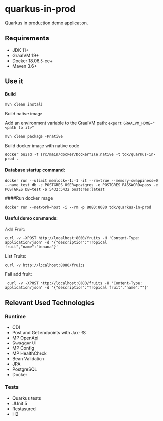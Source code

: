 # quarkus-in-prod
Quarkus in production demo application.

## Requirements

- JDK 11+
- GraalVM 19+
- Docker 18.06.3-ce+
- Maven 3.6+

## Use it

#### Build
```shell script
mvn clean install
```
Build native image

Add an environment variable to the GraalVM path: `export GRAALVM_HOME="<path to it>"
`
```shell script
mvn clean package -Pnative
```
Build docker image with native code
```shell script
docker build -f src/main/docker/Dockerfile.native -t tdx/quarkus-in-prod .
```

#### Database startup command:
```shell script
docker run --ulimit memlock=-1:-1 -it --rm=true --memory-swappiness=0 --name test_db -e POSTGRES_USER=postgres -e POSTGRES_PASSWORD=pass -e POSTGRES_DB=test -p 5432:5432 postgres:latest
```

####Run docker image
```shell script
docker run --network=host -i --rm -p 8080:8080 tdx/quarkus-in-prod
```

#### Useful demo commands:

Add Fruit:
```shell script
curl -v -XPOST http://localhost:8080/fruits -H 'Content-Type: application/json' -d '{"description":"Tropical fruit","name":"banana"}'
```
List Fruits:
```shell script
curl -v http://localhost:8080/fruits
```
Fail add fruit:
```shell script
 curl -v -XPOST http://localhost:8080/fruits -H 'Content-Type: application/json' -d '{"description":"Tropical fruit","name":""}'
```

## Relevant Used Technologies

### Runtime
- CDI
- Post and Get endpoints with Jax-RS
- MP OpenApi
- Swagger UI
- MP Config
- MP HealthCheck
- Bean Validation
- JPA
- PostgreSQL
- Docker

### Tests
- Quarkus tests
- JUnit 5
- Restasured
- H2